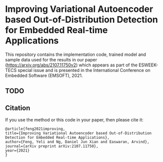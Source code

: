 # Improving Variational Autoencoder based Out-of-Distribution Detection for Embedded Real-time Applications

This repository contains the implementation code, trained model and sample data used for the results in our paper (https://arxiv.org/abs/2107.11750v2) which appears as part of the ESWEEK-TECS special issue and is presented in the International Conference on Embedded Software (EMSOFT), 2021.

## TODO

## Citation

If you use the method or this code in your paper, then please cite it:
```
@article{feng2021improving,
title={Improving Variational Autoencoder based Out-of-Distribution Detection for Embedded Real-time Applications},
author={Feng, Yeli and Ng, Daniel Jun Xian and Easwaran, Arvind},
journal={arXiv preprint arXiv:2107.11750},
year={2021}
}
```
